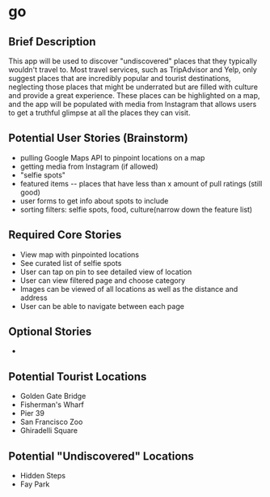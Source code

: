 # go

## Brief Description
This app will be used to discover "undiscovered" places that they typically wouldn't travel to. Most travel services, such as TripAdvisor and Yelp, only suggest places that are incredibly popular and tourist destinations, neglecting those places that might be underrated but are filled with culture and provide a great experience. These places can be highlighted on a map, and the app will be populated with media from Instagram that allows users to get a truthful glimpse at all the places they can visit.

## Potential User Stories (Brainstorm)
- pulling Google Maps API to pinpoint locations on a map
- getting media from Instagram (if allowed)
- "selfie spots"
- featured items -- places that have less than x amount of pull ratings (still good) 
- user forms to get info about spots to include
- sorting filters: selfie spots, food, culture(narrow down the feature list)

## Required Core Stories
- View map with pinpointed locations
- See curated list of selfie spots
- User can tap on pin to see detailed view of location
- User can view filtered page and choose category
- Images can be viewed of all locations as well as the distance and address
- User can be able to navigate between each page 

## Optional Stories
- 


## Potential Tourist Locations 
- Golden Gate Bridge
- Fisherman's Wharf
- Pier 39
- San Francisco Zoo
- Ghiradelli Square

## Potential "Undiscovered" Locations
- Hidden Steps
- Fay Park
